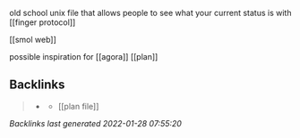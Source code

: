 old school unix file that allows people to see what your current status is with [[finger protocol]]

 [[smol web]]

possible inspiration for [[agora]] [[plan]]



## Backlinks

> - [](2021-01-11.md)
>   - [[plan file]]

_Backlinks last generated 2022-01-28 07:55:20_
